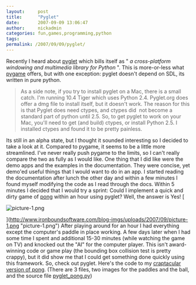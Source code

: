 ```yaml
---
layout:     post
title:      "Pyglet"
date:       2007-09-09 13:06:47
author:     nickadmin
categories: fun,games,programming,python
tags:  
permalink: /2007/09/09/pyglet/
---
```

Recently I heard about [pyglet](http://www.pyglet.org/) which bills itself as " _a cross-platform windowing and multimedia library for Python_ ". This is more-or-less what [pygame](http://pygame.org/news.html) offers, but with one exception: pyglet doesn't depend on SDL, its written in pure python. 

> As a side note, if you try to install pyglet on a Mac, there is a small catch. I'm running 10.4 Tiger which uses Python 2.4. Pyglet.org does offer a dmg file to install itself, but it doesn't work. The reason for this is that Pyglet does need ctypes, and ctypes did  not become a standard part of python until 2.5. So, to get pyglet to work on your Mac, you'll need to get (and build) ctypes, or install Python 2.5. I installed ctypes and found it to be pretty painless.

Its still in an alpha state, but I thought it sounded interesting so I decided to take a look at it. Compared to pygame, it seems to be a little more streamlined. I've never really push pygame to the limits, so I can't really compare the two as fully as I would like. One thing that I did like were the demo apps and the examples in the documentation. They were concise, yet demo'ed useful things that I would want to do in an app. I started reading the documentation after lunch the other day and within a few minutes I found myself modifying the code as I read through the docs. Within 5 minutes I decided that I would try a sprint: Could I implement a quick and dirty game of [pong](http://en.wikipedia.org/wiki/Pong) within an hour using pyglet? Well, the answer is Yes! [

![picture-1.png](http://www.ironboundsoftware.com/blog-imgs/uploads/2007/09/picture-1.thumbnail.png)

](http://www.ironboundsoftware.com/blog-imgs/uploads/2007/09/picture-1.png "picture-1.png") After playing around for an hour I had everything except the computer's paddle in place working. A few days later when I had some time I spent and additional 15-30 minutes (while watching the game on TV) and knocked out the "AI" for the computer player. This isn't award-winning code or game play (the bounding box collision test is pretty crappy), but it did show me that I could get something done quickly using this framework. So, check out pyglet. Here's the code to my [craptacular version of pong](http://ironboundsoftware.googlecode.com/svn/trunk/misc/src/pyglet/). (There are 3 files, two images for the paddles and the ball, and the source file [pyglet_pong.py](http://ironboundsoftware.googlecode.com/svn/trunk/misc/src/pyglet/pyglet_pong.py))
<!--stackedit_data:
eyJoaXN0b3J5IjpbNTUxMzk4NzNdfQ==
-->